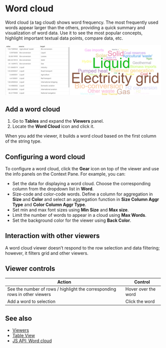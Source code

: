 <!-- TITLE: Word cloud -->
<!-- SUBTITLE: -->

# Word cloud

Word cloud (a tag cloud) shows word frequency. The most frequently used words
appear larger than the others, providing a quick summary and visualization of
word data. Use it to see the most popular concepts, highlight important textual
data points, compare data, etc.

![Word Cloud](word-cloud.png "Word Cloud")

## Add a word cloud

1. Go to **Tables** and expand the **Viewers** panel.
1. Locate the **Word Cloud** icon and click it.

When you add the viewer, it builds a word cloud based on the first column of the
string type.

## Configuring a word cloud

To configure a word cloud, click the **Gear** icon on top of the viewer and use
the info panels on the Context Pane. For example, you can:

* Set the data for displaying a word cloud. Choose the corresponding column from
  the dropdown list in **Word**.
* Size-code and color-code words. Define a column for aggregation in **Size**
  and **Color** and select an aggregation function in **Size Column Aggr Type**
  and  **Color Column Aggr Type**.
* Set min and max font sizes using **Min Size** and **Max size**.
* Limit the number of words to appear in a cloud using **Max Words**.
* Set the background color for the viewer using **Back Color**.

## Interaction with other viewers

A word cloud viewer doesn’t respond to the row selection and data filtering;
however, it filters grid and other viewers.

## Viewer controls

|Action              |        Control                |
|------------------------|----------------------|
| See the number of rows / highlight the corresponding rows in other viewers | Hover over the word |
| Add a word to selection                |Click the word                  |

## See also

* [Viewers](../viewers.md)
* [Table View](../../datagrok/table-view.md)
* [JS API: Word cloud](https://public.datagrok.ai/js/samples/ui/viewers/types/word-cloud)
